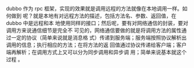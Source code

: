 dubbo 作为 rpc 框架，实现的效果就是调用远程的方法就像在本地调用一样。如何做到
呢？就是本地有对远程方法的描述，包括方法名、参数、返回值，在 dubbo 中是远程和本
地使用同样的接口；然后呢，要有对网络通信的封装，要对调用方来说通信细节是完全不
可见的，网络通信要做的就是将调用方法的属性通过一定的协议（简单来说就是消息格
式）传递到服务端；服务端按照协议解析出调用的信息；执行相应的方法；在将方法的返
回值通过协议传递给客户端；客户端再解析；在调用方式上又可以分为同步调用和异步调
用；简单来说基本就这个过程  。

